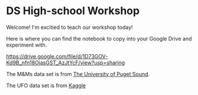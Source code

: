 # DS High-school Workshop

Welcome! I'm excitied to teach our workshop today!

Here is where you can find the notebook to copy into your Google Drive and experiment with.

https://drive.google.com/file/d/1D73GOV-Kd9B_nfn18OjasGST_AzJtYcF/view?usp=sharing

The M&Ms data set is from [The University of Puget Sound]('http://stat.pugetsound.edu/hoard/datasetDetails.aspx?id=1').

The UFO data set is from [Kaggle]('https://www.kaggle.com/NUFORC/ufo-sightings')
